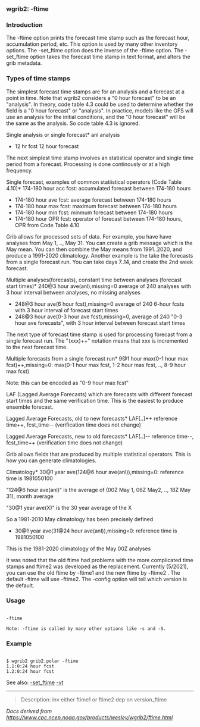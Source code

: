 
### wgrib2: -ftime



### Introduction



The -ftime option prints the forecast time stamp
such as the forecast hour, accumulation period, etc. This option is used
by many other inventory options.
The -set\_ftime option does the inverse of the
-ftime option. 
The -set\_ftime option takes the forecast time stamp
in text format, and alters the grib metadata.

### Types of time stamps


The simplest forecast time stamps are for an analysis and a forecast at a point in time.
Note that wgrib2 considers a "0 hour forecast" to be an "analysis". In theory, code table
4.3 could be used to determine whether the field is a "0 hour forecast" or "analysis".
In practice, models like the GFS will use an analysis for the initial conditions, and
the "0 hour forecast" will be the same as the analysis. So code table 4.3 is ignored.


Single analysis or single forecast* anl analysis
* 12 hr fcst 12 hour forecast




The next simplest time stamp involves an statistical operator and single time period
from a forecast. Processing is done continously or at a high frequency.

Single forecast, examples of common statiistical operators (Code Table 4.10)* 174-180 hour acc fcst: accumulated forecast between 174-180 hours
* 174-180 hour ave fcst: average forecast between 174-180 hours
* 174-180 hour max fcst: maximum forecast between 174-180 hours
* 174-180 hour min fcst: minmum forecast between 174-180 hours
* 174-180 hour OPR fcst: operator of forecast between 174-180 hours, OPR from Code Table 4.10



Grib allows for processed sets of data. For example, you have
have analyses from May 1, .., May 31. You can create a grib message which is
the May mean. You can then combine the May means from 1991..2020, and 
produce a 1991-2020 climatology. Another example is the take the forecasts
from a single forecast run. You can take days 7..14, and create the 2nd week forecast.

Multiple analyses(forecasts), constant time between analyses (forecast start times)* 240@3 hour ave(anl),missing=0 average of 240 analyses with 3 hour interval between analyses, no missing analyses
* 248@3 hour ave(6 hour fcst),missing=0 average of 240 6-hour fcsts with 3 hour interval of forecast start times
* 248@3 hour ave(0-3 hour ave fcst),missing=0, average of 240 "0-3 hour ave forecasts", with 3 hour interval
 between forecast start times




The next type of forecast time stamp is used for processing forecast from a single forecast run.
The "(xxx)++" notation means that xxx is incremented to the next forecast time.


Multiple forecasts from a single forecast run* 9@1 hour max(0-1 hour max fcst)++,missing=0: max(0-1 hour max fcst, 1-2 hour max fcst, .., 8-9 hour max fcst)  

 Note: this can be encoded as "0-9 hour max fcst"



LAF (Lagged Average Forecasts) which are forecasts with different forecast start times and
the same verification time. This is the easiest to produce ensemble forecast.


Lagged Average Forecasts, old to new forecasts* LAF[..]++ reference time++, fcst\_time-- (verification time does not change)


Lagged Average Forecasts, new to old forecasts* LAF[..]-- reference time--, fcst\_time++ (verification time does not change)



Grib allows fields that are produced by multiple statistical operators.
This is how you can generate climatologies.

Climatology* 30@1 year ave(124@6 hour ave(anl)),missing=0: reference time is 1981050100  

 "124@6 hour ave(anl)" is the average of (00Z May 1, 06Z May2, .., 18Z May 31), month average  

 "30@1 year ave(X)" is the 30 year average of the X  

 So a 1981-2010 May climatology has been precisely defined
* 30@1 year ave(31@24 hour ave(anl)),missing=0: reference time is 1981050100  

 This is the 1981-2020 climatology of the May 00Z analyses


 It was noted that the old ftime had problems with the more complicated time stamps and
ftime2 was developed as the replacement. Currently (5/2021), you can use the
old ftime by -ftime1 and the new ftime by -ftime2 .
The default -ftime will use -ftime2.
The -config option will tell which version is the default.

### Usage




```

-ftime

Note: -ftime is called by many other options like -s and -S.

```

### Example




```

$ wgrib2 grib2.polar -ftime
1.1:0:24 hour fcst
1.2:0:24 hour fcst

```



See also: 
[-set\_ftime](./set_ftime.html)
[-vt](./vt.html)












----

>Description: inv          either ftime1 or ftime2 dep on version_ftime

_Docs derived from <https://www.cpc.ncep.noaa.gov/products/wesley/wgrib2/ftime.html>_